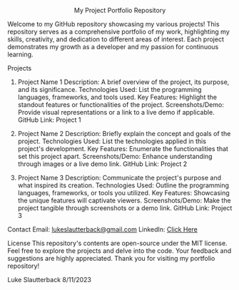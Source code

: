 <p align="center">My Project Portfolio Repository</p>
Welcome to my GitHub repository showcasing my various projects! This repository serves as a comprehensive portfolio of my work, highlighting my skills, creativity, and dedication to different areas of interest. Each project demonstrates my growth as a developer and my passion for continuous learning.

Projects
1. Project Name 1
Description: A brief overview of the project, its purpose, and its significance.
Technologies Used: List the programming languages, frameworks, and tools used.
Key Features: Highlight the standout features or functionalities of the project.
Screenshots/Demo: Provide visual representations or a link to a live demo if applicable.
GitHub Link: Project 1

3. Project Name 2
Description: Briefly explain the concept and goals of the project.
Technologies Used: List the technologies applied in this project's development.
Key Features: Enumerate the functionalities that set this project apart.
Screenshots/Demo: Enhance understanding through images or a live demo link.
GitHub Link: Project 2

5. Project Name 3
Description: Communicate the project's purpose and what inspired its creation.
Technologies Used: Outline the programming languages, frameworks, or tools you utilized.
Key Features: Showcasing the unique features will captivate viewers.
Screenshots/Demo: Make the project tangible through screenshots or a demo link.
GitHub Link: Project 3

Contact
Email: lukeslautterback@gmail.com
LinkedIn: [Click Here](https://www.linkedin.com/in/luke-slautterback-713728233/)

License
This repository's contents are open-source under the MIT license.
Feel free to explore the projects and delve into the code. Your feedback and suggestions are highly appreciated. Thank you for visiting my portfolio repository!

Luke Slautterback
8/11/2023
